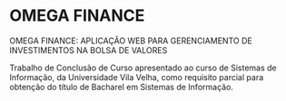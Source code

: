# OMEGA FINANCE


OMEGA FINANCE: APLICAÇÃO WEB PARA GERENCIAMENTO DE INVESTIMENTOS NA BOLSA DE VALORES

Trabalho de Conclusão de Curso apresentado ao curso de Sistemas de Informação, da Universidade Vila Velha, como requisito parcial para
obtenção do título de Bacharel em Sistemas de Informação.
